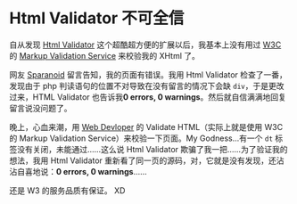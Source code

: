 # Html Validator 不可全信

自从发现 [Html Validator][0] 这个超酷超方便的扩展以后，我基本上没有用过 [W3C][1] 的 [Markup Validation Service][2] 来校验我的 XHtml 了。

网友 [Sparanoid][3] 留言告知，我的页面有错误。我用 Html Validator 检查了一番，发现由于 php 判读语句的位置不对导致在没有留言的情况下会缺 `div`，于是更改过来，HTML Validator 也告诉我**0 errors, 0 warnings**。然后就自信满满地回复留言说没问题了。

晚上，心血来潮，用 [Web Devloper][4] 的 Validate HTML（实际上就是使用 W3C 的 Markup Validation Service）来校验一下页面。My Godness...有一个 `dt` 标签没有关闭，未能通过……这么说 Html Validator 欺骗了我一把……为了验证我的想法，我用 Html Validator 重新看了同一页的源码，对，它就是没有发现，还沾沾自喜地说：**0 errors, 0 warnings**……

还是 W3 的服务品质有保证。 XD

[0]: http://users.skynet.be/mgueury/mozilla/
[1]: http://w3.org
[2]: http://validator.w3.org/
[3]: http://blog.sparanoid.com/
[4]: http://chrispederick.com/work/webdeveloper/
